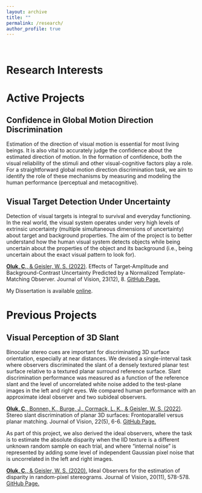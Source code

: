 ```yaml
---
layout: archive
title: ""
permalink: /research/
author_profile: true
---
```





<br/>

Research Interests
======


Active Projects
======

Confidence in Global Motion Direction Discrimination 
------
Estimation of the direction of visual motion is essential for most living beings. It is also vital to accurately judge the confidence about the estimated direction of motion. In the formation of confidence, both the visual reliability of the stimuli and other visual-cognitive factors play a role. For a straightforward global motion direction discrimination task, we aim to identify the role of these mechanisms by measuring and modeling the human performance (perceptual and metacognitive).


Visual Target Detection Under Uncertainty
------
Detection of visual targets is integral to survival and everyday functioning. In the real world, the visual system operates under very high levels of extrinsic uncertainty (multiple simultaneous dimensions of uncertainty) about target and background properties. The aim of the project is to better understand how the human visual system detects objects while being uncertain about the properties of the object and its background (i.e., being uncertain about the exact visual pattern to look for).

[**Oluk, C**., & Geisler, W. S. (2022)](https://jov.arvojournals.org/article.aspx?articleid=2792955). Effects of Target-Amplitude and Background-Contrast Uncertainty Predicted by a Normalized Template-Matching Observer. Journal of Vision, 23(12), 8. [GitHub Page.](https://github.com/CanOluk/Amplitude_Contrast_Uncertainty) 

My Dissertation is available [online](https://repositories.lib.utexas.edu/handle/2152/115685).




Previous Projects
======


Visual Perception of 3D Slant
------
Binocular stereo cues are important for discriminating 3D surface orientation, especially at near distances. We devised a single-interval task where observers discriminated the slant of a densely textured planar test surface relative to a textured planar surround reference surface. Slant discrimination performance was measured as a function of the reference slant and the level of uncorrelated white noise added to the test-plane images in the left and right eyes. We compared human performance with an approximate ideal observer and two subideal observers. 

[**Oluk, C**., Bonnen, K., Burge, J., Cormack, L. K., & Geisler, W. S. (2022)](https://jov.arvojournals.org/article.aspx?articleid=2778771). Stereo slant discrimination of planar 3D surfaces: Frontoparallel versus planar matching. Journal of Vision, 22(5), 6-6. [GitHub Page.](https://github.com/CanOluk/Stereo-Slant-Discrimination) 

As part of this project, we also derived the ideal observers, where the task is to estimate the absolute disparity when the IID texture is a different unknown random sample on each trial, and where “internal noise” is represented by adding some level of independent Gaussian pixel noise that is uncorrelated in the left and right images. 

[**Oluk, C**., & Geisler, W. S. (2020).](https://jov.arvojournals.org/article.aspx?articleid=2771656) Ideal Observers for the estimation of disparity in random-pixel stereograms. Journal of Vision, 20(11), 578-578. [GitHub Page.](https://github.com/CanOluk/OptimalDisparityEstimation) 






